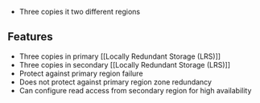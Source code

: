 * Three copies it two different regions
## Features
* Three copies in primary [[Locally Redundant Storage (LRS)]]
* Three copies in secondary [[Locally Redundant Storage (LRS)]]
* Protect against primary region failure
* Does not protect against primary region zone redundancy
* Can configure read access from secondary region for high availability